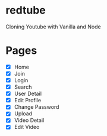 # redtube

Cloning Youtube with Vanilla and Node

# Pages

-   [x] Home
-   [x] Join
-   [x] Login
-   [x] Search
-   [x] User Detail
-   [x] Edit Profile
-   [x] Change Password
-   [x] Upload
-   [x] Video Detail
-   [x] Edit Video
